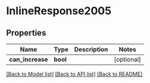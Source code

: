 # InlineResponse2005

## Properties
Name | Type | Description | Notes
------------ | ------------- | ------------- | -------------
**can_increase** | **bool** |  | [optional] 

[[Back to Model list]](../README.md#documentation-for-models) [[Back to API list]](../README.md#documentation-for-api-endpoints) [[Back to README]](../README.md)


